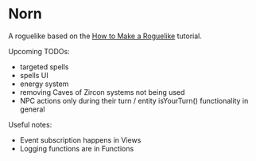 # Norn

A roguelike based on the  [How to Make a Roguelike](https://hexworks.org/posts/tutorials/2018/11/04/how-to-make-a-roguelike.html)
tutorial.

Upcoming TODOs:
* targeted spells
* spells UI
* energy system
* removing Caves of Zircon systems not being used
* NPC actions only during their turn / entity isYourTurn() functionality in general

Useful notes:
* Event subscription happens in Views
* Logging functions are in Functions